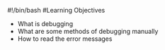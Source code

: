 #!/bin/bash
#Learning Objectives
* What is debugging
* What are some methods of debugging manually
* How to read the error messages
